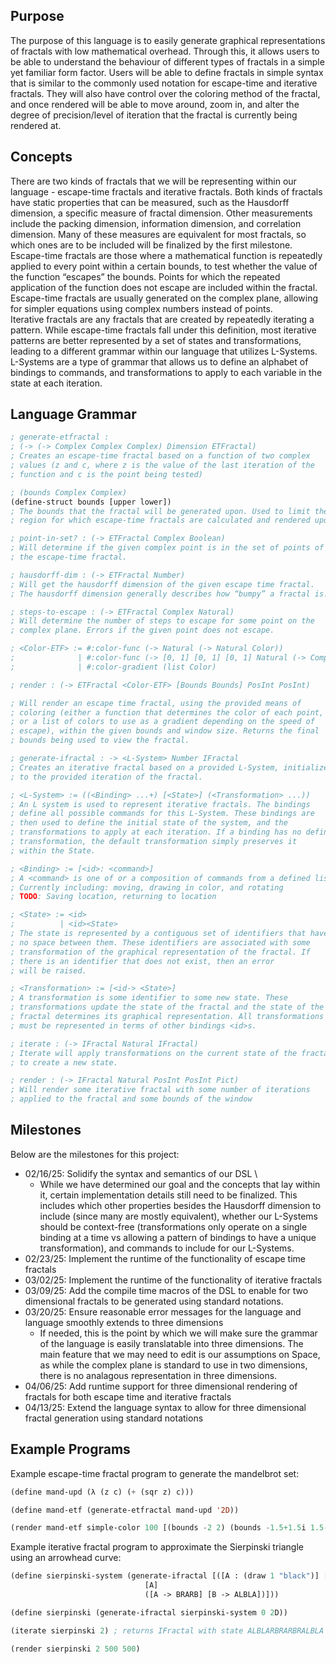 ## Purpose
The purpose of this language is to easily generate graphical representations of fractals with low mathematical overhead. Through this, it allows users to be able to understand the behaviour of different types of fractals in a simple yet familiar form factor. Users will be able to define fractals in simple syntax that is similar to the commonly used notation for escape-time and iterative fractals. They will also have control over the coloring method of the fractal, and once rendered will be able to move around, zoom in, and alter the degree of precision/level of iteration that the fractal is currently being rendered at.
## Concepts
There are two kinds of fractals that we will be representing within our language - escape-time fractals and iterative fractals. Both kinds of fractals have static properties that can be measured, such as the Hausdorff dimension, a specific measure of fractal dimension. Other measurements include the packing dimension, information dimension, and correlation dimension. Many of these measures are equivalent for most fractals, so which ones are to be included will be finalized by the first milestone. \
Escape-time fractals are those where a mathematical function is repeatedly applied to every point within a certain bounds, to test whether the value of the function “escapes” the bounds. Points for which the repeated application of the function does not escape are included within the fractal. Escape-time fractals are usually generated on the complex plane, allowing for simpler equations using complex numbers instead of points. \
Iterative fractals are any fractals that are created by repeatedly iterating a pattern. While escape-time fractals fall under this definition, most iterative patterns are better represented by a set of states and transformations, leading to a different grammar within our language that utilizes L-Systems. L-Systems are a type of grammar that allows us to define an alphabet of bindings to commands, and transformations to apply to each variable in the state at each iteration.
## Language Grammar
```lisp
; generate-etfractal :
; (-> (-> Complex Complex Complex) Dimension ETFractal)
; Creates an escape-time fractal based on a function of two complex
; values (z and c, where z is the value of the last iteration of the
; function and c is the point being tested)

; (bounds Complex Complex)
(define-struct bounds [upper lower])
; The bounds that the fractal will be generated upon. Used to limit the
; region for which escape-time fractals are calculated and rendered upon.

; point-in-set? : (-> ETFractal Complex Boolean)
; Will determine if the given complex point is in the set of points of
; the escape-time fractal.

; hausdorff-dim : (-> ETFractal Number)
; Will get the hausdorff dimension of the given escape time fractal.
; The hausdorff dimension generally describes how “bumpy” a fractal is.

; steps-to-escape : (-> ETFractal Complex Natural)
; Will determine the number of steps to escape for some point on the
; complex plane. Errors if the given point does not escape.

; <Color-ETF> := #:color-func (-> Natural (-> Natural Color))
;              | #:color-func (-> [0, 1] [0, 1] [0, 1] Natural (-> Complex ETFractal Color))
;              | #:color-gradient (list Color)

; render : (-> ETFractal <Color-ETF> [Bounds Bounds] PosInt PosInt)

; Will render an escape time fractal, using the provided means of
; coloring (either a function that determines the color of each point,
; or a list of colors to use as a gradient depending on the speed of
; escape), within the given bounds and window size. Returns the final
; bounds being used to view the fractal.

; generate-ifractal : -> <L-System> Number IFractal
; Creates an iterative fractal based on a provided L-System, initialized
; to the provided iteration of the fractal.

; <L-System> := ((<Binding> ...+) [<State>] (<Transformation> ...))
; An L system is used to represent iterative fractals. The bindings
; define all possible commands for this L-System. These bindings are
; then used to define the initial state of the system, and the
; transformations to apply at each iteration. If a binding has no defined
; transformation, the default transformation simply preserves it
; within the State.

; <Binding> := [<id>: <command>]
; A <command> is one of or a composition of commands from a defined list of actions.
; Currently including: moving, drawing in color, and rotating
; TODO: Saving location, returning to location

; <State> := <id>
;          | <id><State>
; The state is represented by a contiguous set of identifiers that have
; no space between them. These identifiers are associated with some
; transformation of the graphical representation of the fractal. If
; there is an identifier that does not exist, then an error
; will be raised.

; <Transformation> := [<id-> <State>]
; A transformation is some identifier to some new state. These 
; transformations update the state of the fractal and the state of the
; fractal determines its graphical representation. All transformations
; must be represented in terms of other bindings <id>s.

; iterate : (-> IFractal Natural IFractal)
; Iterate will apply transformations on the current state of the fractal
; to create a new state. 

; render : (-> IFractal Natural PosInt PosInt Pict)
; Will render some iterative fractal with some number of iterations
; applied to the fractal and some bounds of the window
```

## Milestones
Below are the milestones for this project:
- 02/16/25: Solidify the syntax and semantics of our DSL \
    - While we have determined our goal and the concepts that lay within it, certain implementation details still need to be finalized. This includes which other properties besides the Hausdorff dimension to include (since many are mostly equivalent), whether our L-Systems should be context-free (transformations only operate on a single binding at a time vs allowing a pattern of bindings to have a unique transformation), and commands to include for our L-Systems.
- 02/23/25: Implement the runtime of the functionality of escape time fractals
- 03/02/25: Implement the runtime of the functionality of iterative fractals
- 03/09/25: Add the compile time macros of the DSL to enable for two dimensional fractals to be generated using standard notations.
- 03/20/25: Ensure reasonable error messages for the language and language smoothly extends to three dimensions
    - If needed, this is the point by which we will make sure the grammar of the language is easily translatable into three dimensions. The main feature that we may need to edit is our assumptions on Space, as while the complex plane is standard to use in two dimensions, there is no analagous representation in three dimensions.
- 04/06/25: Add runtime support for three dimensional rendering of fractals for both escape time and iterative fractals
- 04/13/25: Extend the language syntax to allow for three dimensional fractal generation using standard notations


## Example Programs

Example escape-time fractal program to generate the mandelbrot set:
```lisp
(define mand-upd (λ (z c) (+ (sqr z) c)))

(define mand-etf (generate-etfractal mand-upd '2D))

(render mand-etf simple-color 100 [(bounds -2 2) (bounds -1.5+1.5i 1.5-1.5i)] 500 500)
```

Example iterative fractal program to approximate the Sierpinski triangle using an arrowhead curve:
```lisp
(define sierpinski-system (generate-ifractal [([A : (draw 1 "black")] [B : (draw 1 "black")] [L : (turn 60)] [R : (turn -60)])
                              [A]
                              ([A -> BRARB] [B -> ALBLA])]))

(define sierpinski (generate-ifractal sierpinski-system 0 2D))

(iterate sierpinski 2) ; returns IFractal with state ALBLARBRARBRALBLA

(render sierpinski 2 500 500)
```